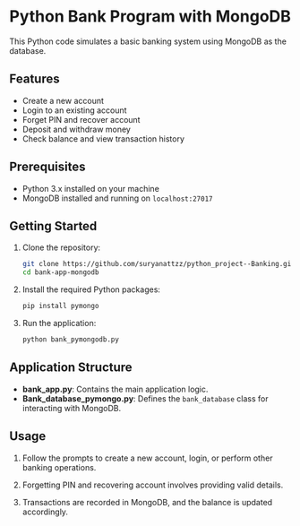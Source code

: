 # Python Bank Program with MongoDB

This Python code simulates a basic banking system using MongoDB as the database.

## Features

- Create a new account
- Login to an existing account
- Forget PIN and recover account
- Deposit and withdraw money
- Check balance and view transaction history

## Prerequisites

- Python 3.x installed on your machine
- MongoDB installed and running on `localhost:27017`

## Getting Started

1. Clone the repository:

    ```bash
    git clone https://github.com/suryanattzz/python_project--Banking.git
    cd bank-app-mongodb
    ```

2. Install the required Python packages:

    ```bash
    pip install pymongo
    ```

3. Run the application:

    ```bash
    python bank_pymongodb.py
    ```

## Application Structure

- **bank_app.py**: Contains the main application logic.
- **Bank_database_pymongo.py**: Defines the `bank_database` class for interacting with MongoDB.

## Usage

1. Follow the prompts to create a new account, login, or perform other banking operations.

2. Forgetting PIN and recovering account involves providing valid details.

3. Transactions are recorded in MongoDB, and the balance is updated accordingly.




